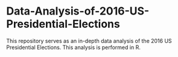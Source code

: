 # Data-Analysis-of-2016-US-Presidential-Elections
This repository serves as an in-depth data analysis of the 2016 US Presidential Elections. This analysis is performed in R.
